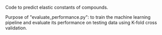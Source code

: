 Code to predict elastic constants of compounds. 


Purpose of "evaluate_performance.py": to train the machine learning pipeline and evaluate its performance on testing data using K-fold cross validation.
